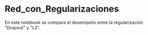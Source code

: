 # Red_con_Regularizaciones
En este notebook se compara el desempeño entre la regularización "Dropout" y "L2".
